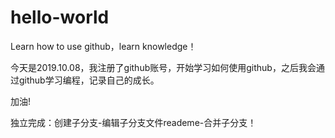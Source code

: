 # hello-world
Learn  how to use github，learn knowledge！

今天是2019.10.08，我注册了github账号，开始学习如何使用github，之后我会通过github学习编程，记录自己的成长。

加油!


独立完成：创建子分支-编辑子分支文件reademe-合并子分支！
